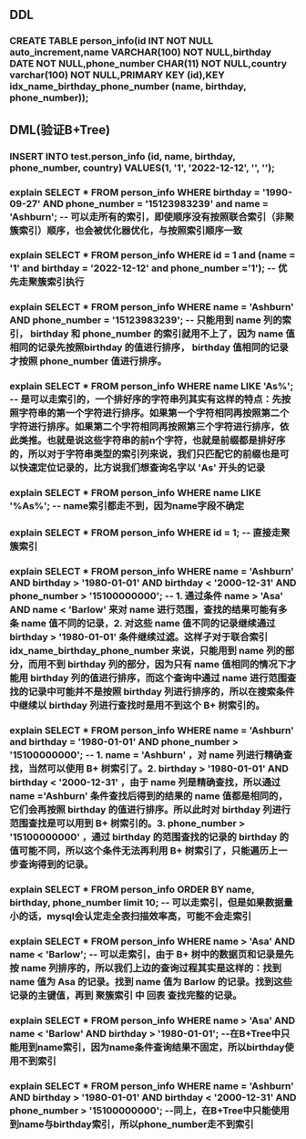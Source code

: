 ## DDL
### CREATE TABLE person_info(id INT NOT NULL auto_increment,name VARCHAR(100) NOT NULL,birthday DATE NOT NULL,phone_number CHAR(11) NOT NULL,country varchar(100) NOT NULL,PRIMARY KEY (id),KEY idx_name_birthday_phone_number (name, birthday, phone_number));

## DML(验证B+Tree)

### INSERT INTO test.person_info (id, name, birthday, phone_number, country) VALUES(1, '1', '2022-12-12', '', '');

### explain SELECT * FROM person_info WHERE birthday = '1990-09-27' AND phone_number = '15123983239' and name = 'Ashburn'; -- 可以走所有的索引，即使顺序没有按照联合索引（非聚簇索引）顺序，也会被优化器优化，与按照索引顺序一致

### explain SELECT * FROM person_info WHERE id = 1 and (name = '1' and birthday = '2022-12-12' and phone_number ='1'); -- 优先走聚簇索引执行

### explain SELECT * FROM person_info WHERE name = 'Ashburn' AND phone_number = '15123983239'; -- 只能用到 name 列的索引， birthday 和 phone_number 的索引就用不上了，因为 name 值相同的记录先按照birthday 的值进行排序， birthday 值相同的记录才按照 phone_number 值进行排序。

### explain SELECT * FROM person_info WHERE name LIKE 'As%'; -- 是可以走索引的，一个排好序的字符串列其实有这样的特点：先按照字符串的第一个字符进行排序。如果第一个字符相同再按照第二个字符进行排序。如果第二个字符相同再按照第三个字符进行排序，依此类推。也就是说这些字符串的前n个字符，也就是前缀都是排好序的，所以对于字符串类型的索引列来说，我们只匹配它的前缀也是可以快速定位记录的，比方说我们想查询名字以 'As' 开头的记录

### explain SELECT * FROM person_info WHERE name LIKE '%As%'; -- name索引都走不到，因为name字段不确定

### explain SELECT * FROM person_info WHERE id = 1; -- 直接走聚簇索引

### explain SELECT * FROM person_info WHERE name = 'Ashburn' AND birthday > '1980-01-01' AND birthday < '2000-12-31' AND phone_number > '15100000000'; -- 1. 通过条件 name > 'Asa' AND name < 'Barlow' 来对 name 进行范围，查找的结果可能有多条 name 值不同的记录，2. 对这些 name 值不同的记录继续通过 birthday > '1980-01-01' 条件继续过滤。这样子对于联合索引 idx_name_birthday_phone_number 来说，只能用到 name 列的部分，而用不到 birthday 列的部分，因为只有 name 值相同的情况下才能用 birthday 列的值进行排序，而这个查询中通过 name 进行范围查找的记录中可能并不是按照 birthday 列进行排序的，所以在搜索条件中继续以 birthday 列进行查找时是用不到这个 B+ 树索引的。

### explain SELECT * FROM person_info WHERE name = 'Ashburn' and birthday = '1980-01-01' AND phone_number > '15100000000'; -- 1. name = 'Ashburn' ，对 name 列进行精确查找，当然可以使用 B+ 树索引了。2. birthday > '1980-01-01' AND birthday < '2000-12-31' ，由于 name 列是精确查找，所以通过 name ='Ashburn' 条件查找后得到的结果的 name 值都是相同的，它们会再按照 birthday 的值进行排序。所以此时对 birthday 列进行范围查找是可以用到 B+ 树索引的。3. phone_number > '15100000000' ，通过 birthday 的范围查找的记录的 birthday 的值可能不同，所以这个条件无法再利用 B+ 树索引了，只能遍历上一步查询得到的记录。

### explain SELECT * FROM person_info ORDER BY name, birthday, phone_number limit 10; -- 可以走索引，但是如果数据量小的话，mysql会认定走全表扫描效率高，可能不会走索引

### explain SELECT * FROM person_info WHERE name > 'Asa' AND name < 'Barlow'; -- 可以走索引，由于 B+ 树中的数据页和记录是先按 name 列排序的，所以我们上边的查询过程其实是这样的：找到 name 值为 Asa 的记录。找到 name 值为 Barlow 的记录。找到这些记录的主键值，再到 聚簇索引 中 回表 查找完整的记录。

### explain SELECT * FROM person_info WHERE name > 'Asa' AND name < 'Barlow' AND birthday > '1980-01-01'; --在B+Tree中只能用到name索引，因为name条件查询结果不固定，所以birthday使用不到索引

### explain SELECT * FROM person_info WHERE name = 'Ashburn' AND birthday > '1980-01-01' AND birthday < '2000-12-31' AND phone_number > '15100000000'; --同上，在B+Tree中只能使用到name与birthday索引，所以phone_number走不到索引
